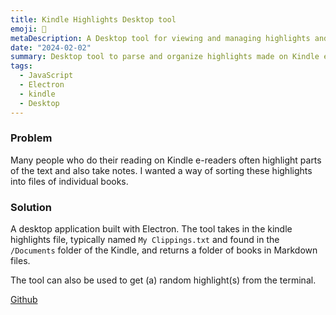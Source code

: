 ```yaml
---
title: Kindle Highlights Desktop tool
emoji: 💾
metaDescription: A Desktop tool for viewing and managing highlights and notes made on Kindle ereaders.
date: "2024-02-02"
summary: Desktop tool to parse and organize highlights made on Kindle ereaders.
tags:
  - JavaScript
  - Electron
  - kindle
  - Desktop
---
```


### Problem

Many people who do their reading on Kindle e-readers often highlight parts of the text and also take notes. I wanted a way of sorting these highlights into files of individual books.

### Solution

A desktop application built with Electron. The tool takes in the kindle highlights file, typically named `My Clippings.txt` and found in the `/Documents` folder of the Kindle, and returns a folder of books in Markdown files.

The tool can also be used to get (a) random highlight(s) from the terminal.

[Github](https://github.com/tawandamoyo/Kindle-Highlights-Desktop-App)
